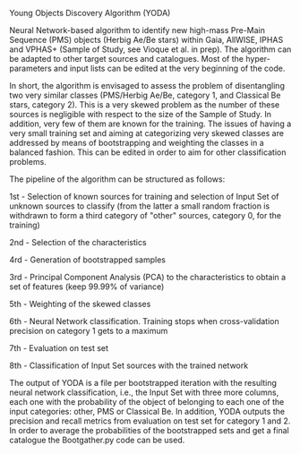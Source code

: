 Young Objects Discovery Algorithm (YODA)

Neural Network-based algorithm to identify new high-mass Pre-Main Sequence (PMS) objects (Herbig Ae/Be stars) within Gaia, AllWISE, IPHAS and VPHAS+ (Sample of Study, see Vioque et al. in prep). The algorithm can be adapted to other target sources and catalogues. Most of the hyper-parameters and input lists can be edited at the very beginning of the code.

In short, the algorithm is envisaged to assess the problem of disentangling two very similar classes (PMS/Herbig Ae/Be, category 1, and Classical Be stars, category 2). This is a very skewed problem as the number of these sources is negligible with respect to the size of the Sample of Study. In addition, very few of them are known for the training. The issues of having a very small training set and aiming at categorizing very skewed classes are addressed by means of bootstrapping and weighting the classes in a balanced fashion. This can be edited in order to aim for other classification problems.

The pipeline of the algorithm can be structured as follows:

1st - Selection of known sources for training and selection of Input Set of unknown sources to classify (from the latter a small random fraction is withdrawn to form a third category of "other" sources, category 0, for the training)

2nd - Selection of the characteristics

4rd - Generation of bootstrapped samples

3rd - Principal Component Analysis (PCA) to the characteristics to obtain a set of features (keep 99.99% of variance)

5th - Weighting of the skewed classes

6th - Neural Network classification. Training stops when cross-validation precision on category 1 gets to a maximum

7th - Evaluation on test set

8th - Classification of Input Set sources with the trained network

The output of YODA is a file per bootstrapped iteration with the resulting neural network classification, i.e., the Input Set with three more columns, each one with the probability of the object of belonging to each one of the input categories: other, PMS or Classical Be. In addition, YODA outputs the precision and recall metrics from evaluation on test set for category 1 and 2. In order to average the probabilities of the bootstrapped sets and get a final catalogue the Bootgather.py code can be used.
